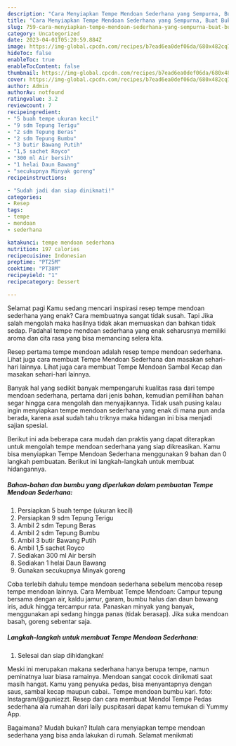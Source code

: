 ```yaml
---
description: "Cara Menyiapkan Tempe Mendoan Sederhana yang Sempurna, Buat Buka Puasa Bisa Manjain Lidah"
title: "Cara Menyiapkan Tempe Mendoan Sederhana yang Sempurna, Buat Buka Puasa Bisa Manjain Lidah"
slug: 759-cara-menyiapkan-tempe-mendoan-sederhana-yang-sempurna-buat-buka-puasa-bisa-manjain-lidah
category: Uncategorized
date: 2023-04-01T05:20:59.884Z
image: https://img-global.cpcdn.com/recipes/b7ead6ea0def06da/680x482cq70/tempe-mendoan-sederhana-foto-resep-utama.jpg
hideToc: false
enableToc: true
enableTocContent: false
thumbnail: https://img-global.cpcdn.com/recipes/b7ead6ea0def06da/680x482cq70/tempe-mendoan-sederhana-foto-resep-utama.jpg
cover: https://img-global.cpcdn.com/recipes/b7ead6ea0def06da/680x482cq70/tempe-mendoan-sederhana-foto-resep-utama.jpg
author: Admin
authorAv: notfound
ratingvalue: 3.2
reviewcount: 7
recipeingredient:
- "5 buah tempe ukuran kecil"
- "9 sdm Tepung Terigu"
- "2 sdm Tepung Beras"
- "2 sdm Tepung Bumbu"
- "3 butir Bawang Putih"
- "1,5 sachet Royco"
- "300 ml Air bersih"
- "1 helai Daun Bawang"
- "secukupnya Minyak goreng"
recipeinstructions:

- "Sudah jadi dan siap dinikmati!"
categories:
- Resep
tags:
- tempe
- mendoan
- sederhana

katakunci: tempe mendoan sederhana 
nutrition: 197 calories
recipecuisine: Indonesian
preptime: "PT25M"
cooktime: "PT38M"
recipeyield: "1"
recipecategory: Dessert

---
```



Selamat pagi Kamu sedang mencari inspirasi resep tempe mendoan sederhana yang enak? Cara membuatnya sangat tidak susah. Tapi Jika salah mengolah maka hasilnya tidak akan memuaskan dan bahkan tidak sedap. Padahal tempe mendoan sederhana yang enak seharusnya memiliki aroma dan cita rasa yang bisa memancing selera kita.


Resep pertama tempe mendoan adalah resep tempe mendoan sederhana. Lihat juga cara membuat Tempe Mendoan Sederhana dan masakan sehari-hari lainnya. Lihat juga cara membuat Tempe Mendoan Sambal Kecap dan masakan sehari-hari lainnya.

Banyak hal yang sedikit banyak mempengaruhi kualitas rasa dari tempe mendoan sederhana, pertama dari jenis bahan, kemudian pemilihan bahan segar hingga cara mengolah dan menyajikannya. Tidak usah pusing kalau ingin menyiapkan tempe mendoan sederhana yang enak di mana pun anda berada, karena asal sudah tahu triknya maka hidangan ini bisa menjadi sajian spesial.


Berikut ini ada beberapa cara mudah dan praktis yang dapat diterapkan untuk mengolah tempe mendoan sederhana yang siap dikreasikan. Kamu bisa menyiapkan Tempe Mendoan Sederhana menggunakan 9 bahan dan 0 langkah pembuatan. Berikut ini langkah-langkah untuk membuat hidangannya.

<!--inarticleads1-->

##### Bahan-bahan dan bumbu yang diperlukan dalam pembuatan Tempe Mendoan Sederhana:

1. Persiapkan 5 buah tempe (ukuran kecil)
1. Persiapkan 9 sdm Tepung Terigu
1. Ambil 2 sdm Tepung Beras
1. Ambil 2 sdm Tepung Bumbu
1. Ambil 3 butir Bawang Putih
1. Ambil 1,5 sachet Royco
1. Sediakan 300 ml Air bersih
1. Sediakan 1 helai Daun Bawang
1. Gunakan secukupnya Minyak goreng


Coba terlebih dahulu tempe mendoan sederhana sebelum mencoba resep tempe mendoan lainnya. Cara Membuat Tempe Mendoan: Campur tepung bersama dengan air, kaldu jamur, garam, bumbu halus dan daun bawang iris, aduk hingga tercampur rata. Panaskan minyak yang banyak, menggunakan api sedang hingga panas (tidak berasap). Jika suka mendoan basah, goreng sebentar saja. 

<!--inarticleads2-->

##### Langkah-langkah untuk membuat Tempe Mendoan Sederhana:


1. Selesai dan siap dihidangkan!

Meski ini merupakan makana sederhana hanya berupa tempe, namun peminatnya luar biasa ramainya. Mendoan sangat cocok dinikmati saat masih hangat. Kamu yang penyuka pedas, bisa menyantapnya dengan saus, sambal kecap maupun cabai.. Tempe mendoan bumbu kari. foto: Instagram/@guniezzt. Resep dan cara membuat Mendol Tempe Pedas sederhana ala rumahan dari laily puspitasari dapat kamu temukan di Yummy App. 

Bagaimana? Mudah bukan? Itulah cara menyiapkan tempe mendoan sederhana yang bisa anda lakukan di rumah. Selamat menikmati
